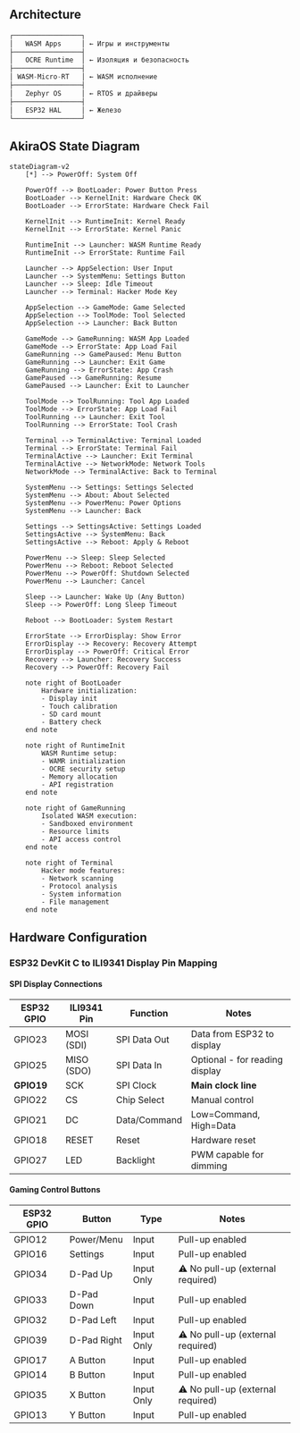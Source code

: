 ## **Architecture**

```c
┌─────────────────┐
│   WASM Apps     │ ← Игры и инструменты
├─────────────────┤
│   OCRE Runtime  │ ← Изоляция и безопасность  
├─────────────────┤
│ WASM-Micro-RT   │ ← WASM исполнение
├─────────────────┤
│   Zephyr OS     │ ← RTOS и драйверы
├─────────────────┤
│   ESP32 HAL     │ ← Железо
└─────────────────┘
```

## AkiraOS State Diagram

```mermaid
stateDiagram-v2
    [*] --> PowerOff: System Off
    
    PowerOff --> BootLoader: Power Button Press
    BootLoader --> KernelInit: Hardware Check OK
    BootLoader --> ErrorState: Hardware Check Fail
    
    KernelInit --> RuntimeInit: Kernel Ready
    KernelInit --> ErrorState: Kernel Panic
    
    RuntimeInit --> Launcher: WASM Runtime Ready
    RuntimeInit --> ErrorState: Runtime Fail
    
    Launcher --> AppSelection: User Input
    Launcher --> SystemMenu: Settings Button
    Launcher --> Sleep: Idle Timeout
    Launcher --> Terminal: Hacker Mode Key
    
    AppSelection --> GameMode: Game Selected
    AppSelection --> ToolMode: Tool Selected
    AppSelection --> Launcher: Back Button
    
    GameMode --> GameRunning: WASM App Loaded
    GameMode --> ErrorState: App Load Fail
    GameRunning --> GamePaused: Menu Button
    GameRunning --> Launcher: Exit Game
    GameRunning --> ErrorState: App Crash
    GamePaused --> GameRunning: Resume
    GamePaused --> Launcher: Exit to Launcher
    
    ToolMode --> ToolRunning: Tool App Loaded
    ToolMode --> ErrorState: App Load Fail
    ToolRunning --> Launcher: Exit Tool
    ToolRunning --> ErrorState: Tool Crash
    
    Terminal --> TerminalActive: Terminal Loaded
    Terminal --> ErrorState: Terminal Fail
    TerminalActive --> Launcher: Exit Terminal
    TerminalActive --> NetworkMode: Network Tools
    NetworkMode --> TerminalActive: Back to Terminal
    
    SystemMenu --> Settings: Settings Selected
    SystemMenu --> About: About Selected
    SystemMenu --> PowerMenu: Power Options
    SystemMenu --> Launcher: Back
    
    Settings --> SettingsActive: Settings Loaded
    SettingsActive --> SystemMenu: Back
    SettingsActive --> Reboot: Apply & Reboot
    
    PowerMenu --> Sleep: Sleep Selected
    PowerMenu --> Reboot: Reboot Selected
    PowerMenu --> PowerOff: Shutdown Selected
    PowerMenu --> Launcher: Cancel
    
    Sleep --> Launcher: Wake Up (Any Button)
    Sleep --> PowerOff: Long Sleep Timeout
    
    Reboot --> BootLoader: System Restart
    
    ErrorState --> ErrorDisplay: Show Error
    ErrorDisplay --> Recovery: Recovery Attempt
    ErrorDisplay --> PowerOff: Critical Error
    Recovery --> Launcher: Recovery Success
    Recovery --> PowerOff: Recovery Fail
    
    note right of BootLoader
        Hardware initialization:
        - Display init
        - Touch calibration
        - SD card mount
        - Battery check
    end note
    
    note right of RuntimeInit
        WASM Runtime setup:
        - WAMR initialization
        - OCRE security setup
        - Memory allocation
        - API registration
    end note
    
    note right of GameRunning
        Isolated WASM execution:
        - Sandboxed environment
        - Resource limits
        - API access control
    end note
    
    note right of Terminal
        Hacker mode features:
        - Network scanning
        - Protocol analysis
        - System information
        - File management
    end note

```

## Hardware Configuration

### ESP32 DevKit C to ILI9341 Display Pin Mapping

#### SPI Display Connections
| ESP32 GPIO | ILI9341 Pin | Function | Notes |
|------------|-------------|----------|--------|
| GPIO23     | MOSI (SDI)  | SPI Data Out | Data from ESP32 to display |
| GPIO25     | MISO (SDO)  | SPI Data In  | Optional - for reading display |
| **GPIO19** | SCK         | SPI Clock    | **Main clock line** |
| GPIO22     | CS          | Chip Select  | Manual control |
| GPIO21     | DC          | Data/Command | Low=Command, High=Data |
| GPIO18     | RESET       | Reset        | Hardware reset |
| GPIO27     | LED         | Backlight    | PWM capable for dimming |

#### Gaming Control Buttons
| ESP32 GPIO | Button | Type | Notes |
|------------|--------|------|--------|
| GPIO12     | Power/Menu | Input | Pull-up enabled |
| GPIO16     | Settings | Input | Pull-up enabled |
| GPIO34     | D-Pad Up | Input Only | ⚠️ No pull-up (external required) |
| GPIO33     | D-Pad Down | Input | Pull-up enabled |
| GPIO32     | D-Pad Left | Input | Pull-up enabled |
| GPIO39     | D-Pad Right | Input Only | ⚠️ No pull-up (external required) |
| GPIO17     | A Button | Input | Pull-up enabled |
| GPIO14     | B Button | Input | Pull-up enabled |
| GPIO35     | X Button | Input Only | ⚠️ No pull-up (external required) |
| GPIO13     | Y Button | Input | Pull-up enabled |



